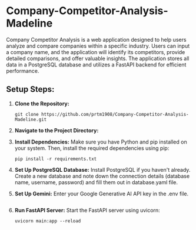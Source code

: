 # Company-Competitor-Analysis-Madeline

Company Competitor Analysis is a web application designed to help users analyze and compare companies within a specific industry. Users can input a company name, and the application will identify its competitors, provide detailed comparisons, and offer valuable insights. The application stores all data in a PostgreSQL database and utilizes a FastAPI backend for efficient performance.

## Setup Steps:

1. **Clone the Repository:**
   ```
   git clone https://github.com/prtm1908/Company-Competitor-Analysis-Madeline.git
   ```

2. **Navigate to the Project Directory:**

3. **Install Dependencies:**
   Make sure you have Python and pip installed on your system. Then, install the required dependencies using pip:
   ```
   pip install -r requirements.txt
   ```

4. **Set Up PostgreSQL Database:**
   Install PostgreSQL if you haven't already. Create a new database and note down the connection details (database name, username, password) and fill them out in database.yaml file.
   
5. **Set Up Gemini:**
   Enter your Google Generative AI API key in the .env file.
   ```

6. **Run FastAPI Server:**
   Start the FastAPI server using uvicorn:
   ```
   uvicorn main:app --reload
   ```
